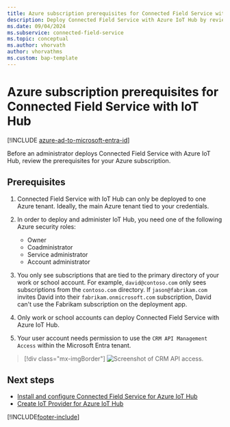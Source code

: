 ```yaml
---
title: Azure subscription prerequisites for Connected Field Service with IoT Hub
description: Deploy Connected Field Service with Azure IoT Hub by reviewing prerequisites and assigning necessary Azure security roles.
ms.date: 09/04/2024
ms.subservice: connected-field-service
ms.topic: conceptual
ms.author: vhorvath
author: vhorvathms
ms.custom: bap-template
---
```


# Azure subscription prerequisites for Connected Field Service with IoT Hub

[!INCLUDE [azure-ad-to-microsoft-entra-id](../includes/azure-ad-to-microsoft-entra-id.md)]

Before an administrator deploys Connected Field Service with Azure IoT Hub, review the prerequisites for your Azure subscription.

## Prerequisites

1. Connected Field Service with IoT Hub can only be deployed to one Azure tenant. Ideally, the main Azure tenant tied to your credentials.

1. In order to deploy and administer IoT Hub, you need one of the following Azure security roles:

    - Owner
    - Coadministrator
    - Service administrator
    - Account administrator

1. You only see subscriptions that are tied to the primary directory of your work or school account. For example, `david@contoso.com` only sees subscriptions from the `contoso.com` directory. If `jason@fabrikam.com` invites David into their `fabrikam.onmicrosoft.com` subscription, David can't use the Fabrikam subscription on the deployment app.

1. Only work or school accounts can deploy Connected Field Service with Azure IoT Hub.

1. Your user account needs permission to use the `CRM API Management Access` within the Microsoft Entra tenant.

> [!div class="mx-imgBorder"]
> ![Screenshot of CRM API access.](./media/cfs-azure-api-management.png)

## Next steps

- [Install and configure Connected Field Service for Azure IoT Hub](installation-setup-iothub.md)
- [Create IoT Provider for Azure IoT Hub](cfs-provider-iot-hub.md)

[!INCLUDE[footer-include](../includes/footer-banner.md)]
